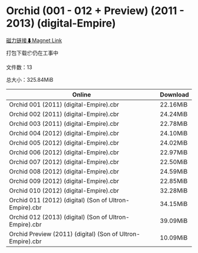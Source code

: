 # Orchid (001 - 012 + Preview) (2011 - 2013) (digital-Empire)

[磁力链接⬇Magnet Link](magnet:?xt=urn:btih:bfc86b4b97c51467a303f8e98cf27b0f105fc5db&dn=Orchid%20%28001%20-%20012%20%2B%20Preview%29%20%282011%20-%202013%29%20%28digital-Empire%29)

打包下载📦仍在工事中

文件数：13

总大小：325.84MiB

Online | Download
--- | ---
Orchid 001 (2011) (digital-Empire).cbr | 22.16MiB
Orchid 002 (2011) (digital-Empire).cbr | 24.24MiB
Orchid 003 (2011) (digital-Empire).cbr | 22.78MiB
Orchid 004 (2012) (digital-Empire).cbr | 24.10MiB
Orchid 005 (2012) (digital-Empire).cbr | 24.02MiB
Orchid 006 (2012) (digital-Empire).cbr | 22.97MiB
Orchid 007 (2012) (digital-Empire).cbr | 22.50MiB
Orchid 008 (2012) (digital-Empire).cbr | 24.59MiB
Orchid 009 (2012) (digital-Empire).cbr | 22.85MiB
Orchid 010 (2012) (digital-Empire).cbr | 32.28MiB
Orchid 011 (2012) (digital) (Son of Ultron-Empire).cbr | 34.15MiB
Orchid 012 (2013) (digital) (Son of Ultron-Empire).cbr | 39.09MiB
Orchid Preview (2011) (digital) (Son of Ultron-Empire).cbr | 10.09MiB